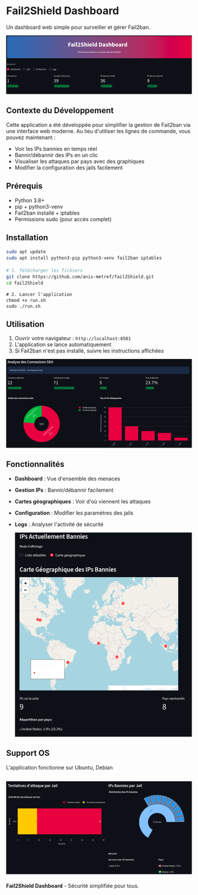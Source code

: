 # Fail2Shield Dashboard

Un dashboard web simple pour surveiller et gérer Fail2ban.

![fail2ban](./captures/2.png)


## Contexte du Développement

Cette application a été développée pour simplifier la gestion de Fail2ban via une interface web moderne. Au lieu d'utiliser les lignes de commande, vous pouvez maintenant :

- Voir les IPs bannies en temps réel
- Bannir/débannir des IPs en un clic
- Visualiser les attaques par pays avec des graphiques
- Modifier la configuration des jails facilement

## Prérequis

- Python 3.8+
- pip + python3-venv
- Fail2ban installé + iptables
- Permissions sudo (pour accès complet)


## Installation

```bash
sudo apt update
sudo apt install python3-pip python3-venv fail2ban iptables

# 1. Télécharger les fichiers
git clone https://github.com/anis-metref/fail2Shield.git
cd fail2Shield
```

```
# 2. Lancer l'application
chmod +x run.sh
sudo ./run.sh
```

## Utilisation

1. Ouvrir votre navigateur : `http://localhost:8501`
2. L'application se lance automatiquement
3. Si Fail2ban n'est pas installé, suivre les instructions affichées

![ssh](./captures/1.png)


## Fonctionnalités

- **Dashboard** : Vue d'ensemble des menaces
- **Gestion IPs** : Bannir/débannir facilement
- **Cartes géographiques** : Voir d'où viennent les attaques
- **Configuration** : Modifier les paramètres des jails
- **Logs** : Analyser l'activité de sécurité

  ![ips-ban](./captures/4.png)


## Support OS

L'application fonctionne sur Ubuntu, Debian

![ssh](./captures/3.png)
---

**Fail2Shield Dashboard** - Sécurité simplifiée pour tous.
